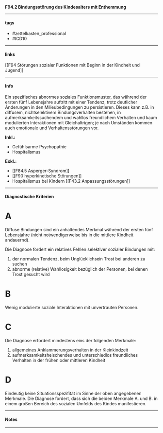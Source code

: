 __F94.2 Bindungsstörung des Kindesalters mit Enthemmung__

___________________________________________
#### tags

- #zettelkasten_professional
- #ICD10 
___________________________________________
#### links

[[F94 Störungen sozialer Funktionen mit Beginn in der Kindheit und Jugend]]

___________________________________________
#### Info
Ein spezifisches abnormes soziales Funktionsmuster, das während der ersten fünf Lebensjahre auftritt mit einer Tendenz, trotz deutlicher Änderungen in den Milieubedingungen zu persistieren. Dieses kann z.B. in diffusem, nichtselektivem Bindungsverhalten bestehen, in aufmerksamkeitssuchendem und wahllos freundlichem Verhalten und kaum modulierten Interaktionen mit Gleichaltrigen; je nach Umständen kommen auch emotionale und Verhaltensstörungen vor.

__Inkl.:__
- Gefühlsarme Psychopathie  
- Hospitalismus

__Exkl.:__
- [[F84.5 Asperger-Syndrom]] 
- [[F90 hyperkinetische Störungen]]
- Hospitalismus bei Kindern [[F43.2 Anpassungsstörungen]]
___________________________________________
#### Diagnostische Kriterien

# A
Diffuse Bindungen sind ein anhaltendes Merkmal während der ersten fünf Lebensjahre (nicht notwendigerweise bis in die mittlere Kindheit andauernd).

Die Diagnose fordert ein relatives Fehlen selektiver sozialer Bindungen mit:

1. der normalen Tendenz, beim Unglücklichsein Trost bei anderen zu suchen
2. abnorme (relative) Wahllosigkeit bezüglich der Personen, bei denen Trost gesucht wird

# B
Wenig modulierte soziale Interaktionen mit unvertrauten Personen.

# C
Die Diagnose erfordert mindestens eins der folgenden Merkmale:

1. allgemeines Anklammerungsverhalten in der Kleinkindzeit
2. aufmerksamkeitsheischendes und unterschiedlos freundliches Verhalten in der frühen oder mittleren Kindheit

# D
Eindeutig keine Situationsspezifität im Sinne der oben angegebenen Merkmale. Die Diagnose fordert, dass sich die beiden Merkmale A. und B. in einem großen Bereich des sozialen Umfelds des Kindes manifestieren.
___________________________________________
#### Notes

___________________________________________

